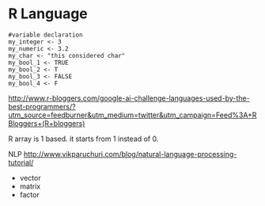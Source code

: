 # R Language

```
#variable declaration
my_integer <- 3
my_numeric <- 3.2
my_char <- "this considered char"
my_bool_1 <- TRUE
my_bool_2 <- T
my_bool_3 <- FALSE
my_bool_4 <- F
```

http://www.r-bloggers.com/google-ai-challenge-languages-used-by-the-best-programmers/?utm_source=feedburner&utm_medium=twitter&utm_campaign=Feed%3A+RBloggers+(R+bloggers)

R array is 1 based. it starts from 1 instead of 0.

NLP
http://www.vikparuchuri.com/blog/natural-language-processing-tutorial/

- vector
- matrix
- factor